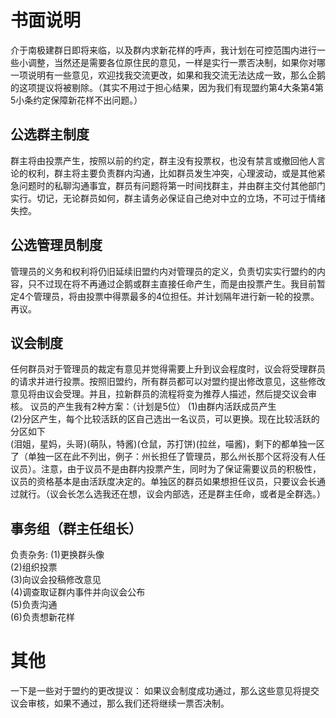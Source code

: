 # 书面说明
介于南极建群日即将来临，以及群内求新花样的呼声，我计划在可控范围内进行一些小调整，当然还是需要各位原住民的意见，一样是实行一票否决制，如果你对哪一项说明有一些意见，欢迎找我交流更改，如果和我交流无法达成一致，那么企鹅的这项提议将被剔除。（其实不用过于担心结果，因为我们有现盟约第4大条第4第5小条约定保障新花样不出问题。）
## 公选群主制度
群主将由投票产生，按照以前的约定，群主没有投票权，也没有禁言或撤回他人言论的权利，群主将主要负责群内沟通，比如群员发生冲突，心理波动，或是其他紧急问题时的私聊沟通事宜，群员有问题将第一时间找群主，并由群主交付其他部门实行。切记，无论群员如何，群主请务必保证自己绝对中立的立场，不可过于情绪失控。
## 公选管理员制度
管理员的义务和权利将仍旧延续旧盟约内对管理员的定义，负责切实实行盟约的内容，只不过现在将不再通过企鹅或群主直接任命产生，而是由投票产生。我目前暂定4个管理员，将由投票中得票最多的4位担任。并计划隔年进行新一轮的投票。再议。
## 议会制度
任何群员对于管理员的裁定有意见并觉得需要上升到议会程度时，议会将受理群员的请求并进行投票。按照旧盟约，所有群员都可以对盟约提出修改意见，这些修改意见将由议会受理。并且，拉新群员的流程将变为推荐人描述，然后提交议会审核。
议员的产生我有2种方案：（计划是5位）
(1)由群内活跃成员产生  
(2)分区产生，每个比较活跃的区自己选出一名议员，可以更换。现在比较活跃的分区如下  
(泪姐，星妈，头哥)(萌队，特酱)(仓鼠，苏打饼)(拉丝，喵酱)，剩下的都单独一区了（单独一区在此不列出，例子：州长担任了管理员，那么州长那个区将没有人任议员）。注意，由于议员不是由群内投票产生，同时为了保证需要议员的积极性，议员的资格基本是由活跃度决定的。单独区的群员如果想担任议员，只要议会长通过就行。（议会长怎么选我还在想，议会内部选，还是群主任命，或者是全群选。）
## 事务组（群主任组长）
负责杂务:
(1)更换群头像  
(2)组织投票  
(3)向议会投稿修改意见  
(4)调查取证群内事件并向议会公布  
(5)负责沟通  
(6)负责想新花样  

# 其他
一下是一些对于盟约的更改提议：
如果议会制度成功通过，那么这些意见将提交议会审核，如果不通过，那么我们还将继续一票否决制。
